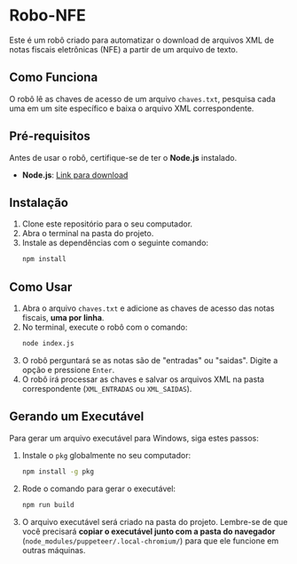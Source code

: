 # Robo-NFE

Este é um robô criado para automatizar o download de arquivos XML de notas fiscais eletrônicas (NFE) a partir de um arquivo de texto.

## Como Funciona

O robô lê as chaves de acesso de um arquivo `chaves.txt`, pesquisa cada uma em um site específico e baixa o arquivo XML correspondente.

## Pré-requisitos

Antes de usar o robô, certifique-se de ter o **Node.js** instalado.

- **Node.js**: [Link para download](https://nodejs.org/en/download/)

## Instalação

1.  Clone este repositório para o seu computador.
2.  Abra o terminal na pasta do projeto.
3.  Instale as dependências com o seguinte comando:
    ```bash
    npm install
    ```

## Como Usar

1.  Abra o arquivo `chaves.txt` e adicione as chaves de acesso das notas fiscais, **uma por linha**.
2.  No terminal, execute o robô com o comando:
    ```bash
    node index.js
    ```
3.  O robô perguntará se as notas são de "entradas" ou "saidas". Digite a opção e pressione `Enter`.
4.  O robô irá processar as chaves e salvar os arquivos XML na pasta correspondente (`XML_ENTRADAS` ou `XML_SAIDAS`).

## Gerando um Executável

Para gerar um arquivo executável para Windows, siga estes passos:

1.  Instale o `pkg` globalmente no seu computador:
    ```bash
    npm install -g pkg
    ```
2.  Rode o comando para gerar o executável:
    ```bash
    npm run build
    ```
3.  O arquivo executável será criado na pasta do projeto. Lembre-se de que você precisará **copiar o executável junto com a pasta do navegador** (`node_modules/puppeteer/.local-chromium/`) para que ele funcione em outras máquinas.
